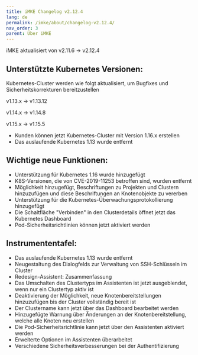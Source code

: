 ```yaml
---
title: iMKE Changelog v2.12.4
lang: de
permalink: /imke/about/changelog-v2.12.4/
nav_order: 3
parent: Über iMKE
---
```


iMKE aktualisiert von v2.11.6 → v2.12.4

## Unterstützte Kubernetes Versionen:

Kubernetes-Cluster werden wie folgt aktualisiert, um Bugfixes und Sicherheitskorrekturen bereitzustellen

v1.13.x -> v1.13.12

v1.14.x -> v1.14.8

v1.15.x -> v1.15.5

- Kunden können jetzt Kubernetes-Cluster mit Version 1.16.x erstellen
- Das auslaufende Kubernetes 1.13 wurde entfernt

## Wichtige neue Funktionen:

- Unterstützung für Kubernetes 1.16 wurde hinzugefügt
- K8S-Versionen, die von CVE-2019-11253 betroffen sind, wurden entfernt
- Möglichkeit hinzugefügt, Beschriftungen zu Projekten und Clustern hinzuzufügen und diese Beschriftungen an Knotenobjekte zu vererben
- Unterstützung für die Kubernetes-Überwachungsprotokollierung hinzugefügt
- Die Schaltfläche "Verbinden" in den Clusterdetails öffnet jetzt das Kubernetes Dashboard
- Pod-Sicherheitsrichtlinien können jetzt aktiviert werden

## Instrumententafel:

- Das auslaufende Kubernetes 1.13 wurde entfernt
- Neugestaltung des Dialogfelds zur Verwaltung von SSH-Schlüsseln im Cluster
- Redesign-Assistent: Zusammenfassung
- Das Umschalten des Clustertyps im Assistenten ist jetzt ausgeblendet, wenn nur ein Clustertyp aktiv ist
- Deaktivierung der Möglichkeit, neue Knotenbereitstellungen hinzuzufügen bis der Cluster vollständig bereit ist
- Der Clustername kann jetzt über das Dashboard bearbeitet werden
- Hinzugefügte Warnung über Änderungen an der Knotenbereitstellung, welche alle Knoten neu erstellen
- Die Pod-Sicherheitsrichtlinie kann jetzt über den Assistenten aktiviert werden
- Erweiterte Optionen im Assistenten überarbeitet
- Verschiedene Sicherheitsverbesserungen bei der Authentifizierung
